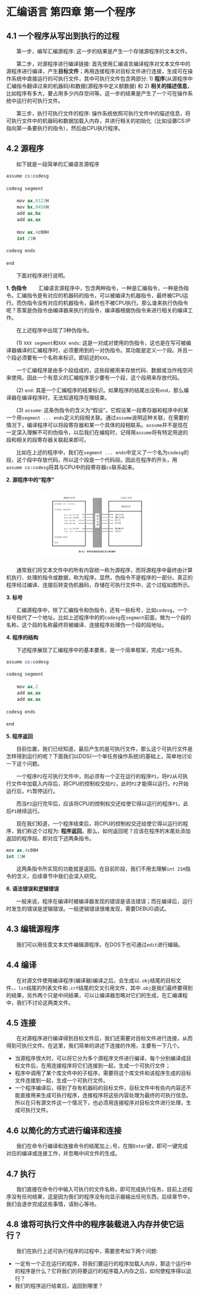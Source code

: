 # 汇编语言 第四章 第一个程序

## 4.1 一个程序从写出到执行的过程

&nbsp;&nbsp;&nbsp;&nbsp;&nbsp;&nbsp;&nbsp;第一步，编写汇编源程序: 这一步的结果是产生一个存储源程序的文本文件。

&nbsp;&nbsp;&nbsp;&nbsp;&nbsp;&nbsp;&nbsp;第二步，对源程序进行编译链接: 首先使用汇编语言编译程序对文本文件中的源程序进行编译，产生**目标文件**；再用连接程序对目标文件进行连接，生成可在操作系统中直接运行的可执行文件，其中可执行文件包含两部分: 1) **程序**(从源程序中汇编指令翻译过来的机器码)和数据(源程序中定义额数据) 和 2) **相关的描述信息**，比如程序有多大，要占用多少内存空间等。这一步的结果是产生了一个可在操作系统中运行的可执行文件。

&nbsp;&nbsp;&nbsp;&nbsp;&nbsp;&nbsp;&nbsp;第三步，执行可执行文件的程序: 操作系统依照可执行文件中的描述信息，将可执行文件中的机器码和数据加载入内存，并进行相关的初始化（比如设置CS:IP指向第一条要执行的指令），然后由CPU执行程序。

## 4.2 源程序

&nbsp;&nbsp;&nbsp;&nbsp;&nbsp;&nbsp;&nbsp;如下就是一段简单的汇编语言源程序

```s
assume cs:codesg

codesg segment

    mov ax,0123H
    mov bx,0456H
    add ax,bx
    add ax,ax

    mov ax,4c00H
    int 21H

codesg ends

end
```

&nbsp;&nbsp;&nbsp;&nbsp;&nbsp;&nbsp;&nbsp;下面对程序进行说明。

**1. 伪指令**
&nbsp;&nbsp;&nbsp;&nbsp;&nbsp;&nbsp;&nbsp;汇编语言源程序中，包含两种指令，一种是汇编指令，一种是伪指令。汇编指令是有对应的机器码的指令，可以被编译为机器指令，最终被CPU运行。而伪指令没有对应的机器指令，最终也不被CPU执行。那么谁来执行伪指令呢？答案是伪指令由编译器来执行的指令，编译器根据伪指令来进行相关的编译工作。

&nbsp;&nbsp;&nbsp;&nbsp;&nbsp;&nbsp;&nbsp;在上述程序中出现了3种伪指令。

&nbsp;&nbsp;&nbsp;&nbsp;&nbsp;&nbsp;&nbsp;(1) `XXX segment`和`XXX ends`: 这是一对成对使用的伪指令，这也是在写可被编译器编译的汇编程序时，必须要用到的一对伪指令。其功能是定义一个段。并且一个段必须要有一个名称来标识，即前述的`XXX`。

&nbsp;&nbsp;&nbsp;&nbsp;&nbsp;&nbsp;&nbsp;一个汇编程序是由多个段组成的，这些段被用来存放代码、数据或当作栈空间来使用。因此一个有意义的汇编程序至少要有一个段，这个段用来存放代码。

&nbsp;&nbsp;&nbsp;&nbsp;&nbsp;&nbsp;&nbsp;(2) `end`: 其是一个汇编程序的结束标识。如果程序的结尾出没有`end`，那么编译器在编译程序时，无法知道程序在哪结束。

&nbsp;&nbsp;&nbsp;&nbsp;&nbsp;&nbsp;&nbsp;(3) `assume`: 这条伪指令的含义为“假设”，它假设某一段寄存器和程序中的某一个用`segment ... ends`定义的段相关联。通过`assume`说明这种关联，在需要的情况下，编译程序可以将段寄存器和某一个具体的段相联系。`assume`并不是现在一定深入理解不可的伪指令，以后我们在编程时，记得用`assume`将有特定用途的段和相关的段寄存器关联起来即可。

&nbsp;&nbsp;&nbsp;&nbsp;&nbsp;&nbsp;&nbsp;比如在上述的程序中，我们在`segment ... ends`中定义了一个名为`codesg`的段，这个段中存放代码，所以这个段是一个代码段。因此在程序的开头，用`assume cs:codesg`将其与CPU中的段寄存器`cs`联系起来。

**2. 源程序中的“程序”**

<div class="separator" style="clear: both;"><a href="https://raw.githubusercontent.com/lidongze0629/blog/main/images/assembly-language-4.1.png" style="display: block; padding: 1em 0px; text-align: center;"><img alt="" border="0" data-original-height="1202" data-original-width="1726" src="https://raw.githubusercontent.com/lidongze0629/blog/main/images/assembly-language-4.1.png" width="320" /></a></div>

&nbsp;&nbsp;&nbsp;&nbsp;&nbsp;&nbsp;&nbsp;通常我们将文本文件中的所有内容统一称为源程序，而将源程序中最终由计算机执行、处理的指令或数据，称为程序。显然，伪指令不是程序的一部分。真正的程序经过编译、连接后转变伪机器码，存储在可执行文件中，这个过程如图所示。

**3. 标号**

&nbsp;&nbsp;&nbsp;&nbsp;&nbsp;&nbsp;&nbsp;汇编源程序中，除了汇编指令和伪指令，还有一些标号，比如`codesg`，一个标号指代了一个地址。比如上述程序中的的`codesg`在`segment`前面，做为一个段的名称，这个段的名称最终将被编译、连接程序处理伪一个段的段地址。

**4. 程序的结构**

&nbsp;&nbsp;&nbsp;&nbsp;&nbsp;&nbsp;&nbsp;下述程序展现了汇编程序中的基本要素，是一个简单框架，完成`2^3`任务。

```s
assume cs:codesg

codesg segment

    mov ax,2
    add ax,ax
    add ax,ax

codesg ends

end
```

**5. 程序返回**

&nbsp;&nbsp;&nbsp;&nbsp;&nbsp;&nbsp;&nbsp;目前位置，我们已经知道，最后产生的是可执行文件，那么这个可执行文件是怎样得到运行的呢？下面我们以DOS(一个单任务操作系统)的基础上，简单地讨论一下这个问题。

&nbsp;&nbsp;&nbsp;&nbsp;&nbsp;&nbsp;&nbsp;一个程序`P2`在可执行文件中，则必须有一个正在运行的程序`P1`，将`P2`从可执行文件中加载入内存后，将CPU的控制权交给`P2`，此时`P2`才能得以运行。`P2`开始运行后，`P1`暂停运行。

&nbsp;&nbsp;&nbsp;&nbsp;&nbsp;&nbsp;&nbsp;而当`P2`运行完毕后，应该将CPU的控制权交还给使它得以运行的程序`P1`，此后`P1`继续运行。

&nbsp;&nbsp;&nbsp;&nbsp;&nbsp;&nbsp;&nbsp;现在我们知道，一个程序结束后，将CPU的控制权交还给使它得以运行的程序，我们称这个过程为: **程序返回**。那么，如何返回呢？应该在程序的末尾处添加返回的程序段。即对应下述两条指令。

```s
mov ax,4c00H
int 21H
```

&nbsp;&nbsp;&nbsp;&nbsp;&nbsp;&nbsp;&nbsp;这两条指令所实现的功能就是返回。在目前阶段，我们不用去理解`int 21H`指令的含义，后续章节中我们会深入研究。

**6. 语法错误和逻辑错误**

&nbsp;&nbsp;&nbsp;&nbsp;&nbsp;&nbsp;&nbsp;一般来说，程序在编译时被编译器发现的错误是语法错误；而在编译后，运行时发生的错误是逻辑错误。一般逻辑错误很难发现，需要DEBUG调试。


## 4.3 编辑源程序

&nbsp;&nbsp;&nbsp;&nbsp;&nbsp;&nbsp;&nbsp;我们可以用任意文本文件编辑源程序。在DOS下也可通过`edit`进行编辑。


## 4.4 编译

&nbsp;&nbsp;&nbsp;&nbsp;&nbsp;&nbsp;&nbsp;在对源文件使用编译程序(编译器)编译之后，会生成以`.obj`结尾的目标文件、`。lst`结尾的列表文件和`.crf`结尾的交叉引用文件，其中`.obj`是我们最终要得到的结果，另外两个只是中间结果，可以让编译器忽略对它们的生成，在汇编课程中，我们不讨论这两类文件。

## 4.5 连接

&nbsp;&nbsp;&nbsp;&nbsp;&nbsp;&nbsp;&nbsp;在对源程序进行编译得到目标文件后，我们还需要对目标文件进行连接，从而得到可执行文件。在这里，我们简单的讲述下连接的作用，主要有一下几个。

- 当源程序很大时，可以将它分为多个源程序文件进行编译，每个分别编译成目标文件后，在用连接程序将它们连接到一起，生成一个可执行文件；
- 程序中调用了某个库文件中的子程序，需要将这个库文件和该程序生成的目标文件连接到一起，生成一个可执行文件。
- 一个程序编译后，得到了存有机器码的目标文件，目标文件中有些内内容还不能直接用来生成可执行程序，连接程序将这些内容处理为最终的可执行信息。所以在只有源文件这一个情况下，也必须用连接程序对目标文件进行处理，生成可执行文件。


## 4.6 以简化的方式进行编译和连接

&nbsp;&nbsp;&nbsp;&nbsp;&nbsp;&nbsp;&nbsp;我们在命令行编译和连接命令的结尾加上`;`号，在按`Enter`键，即可一键完成对应的编译或连接工作，并忽略中间文件的生成。


## 4.7 执行

&nbsp;&nbsp;&nbsp;&nbsp;&nbsp;&nbsp;&nbsp;我们直接在命令行中输入可执行的文件名称，即可完成执行任务，目前上述程序没有任何结果，这是因为我们的程序没有向显示器输出任何东西，后续章节中，我们会逐步完成这些事情，请耐心等待。


## 4.8 谁将可执行文件中的程序装载进入内存并使它运行？

&nbsp;&nbsp;&nbsp;&nbsp;&nbsp;&nbsp;&nbsp;我们在执行上述可执行程序的过程中，需要思考如下两个问题:

- 一定有一个正在运行的程序，将我们要运行的程序加载入内存，那这个运行中的程序是什么？它将我们的将要运行的程序载入内存之后，如何使程序得以运行？
- 我们的程序运行结束后，返回到哪里？